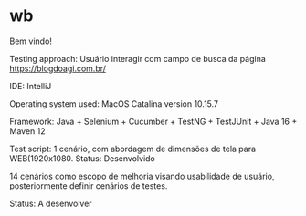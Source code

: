# wb

Bem vindo!

Testing approach: 
Usuário interagir com campo de busca da página https://blogdoagi.com.br/

IDE:
IntelliJ

Operating system used:
MacOS Catalina version 10.15.7

Framework: 
Java + Selenium + Cucumber + TestNG + TestJUnit + Java 16 + Maven 12

Test script:
1 cenário, com abordagem de dimensões de tela para WEB(1920x1080.
Status: Desenvolvido

14 cenários como escopo de melhoria visando usabilidade de usuário, posteriormente definir cenários de testes.

Status: A desenvolver
